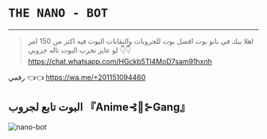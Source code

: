 # `THE NANO - BOT`

------------------
>اهلا بيك في نانو بوت افضل بوت للجروبات والنقابات البوت فيه اكتر من 150 امر لو عايز تجرب البوت تاله جروبي 👇👇 https://chat.whatsapp.com/HGckb5Tl4MoD7sam91hxnh

رقمي 👈👈  https://wa.me/+201151094460

البوت تابع لجروب 『Anime⊰🔴⊱Gang』
------------------



![nano-bot](https://github.com/user-attachments/assets/fc132c96-d044-4b62-b3a7-efaa4b0b21b2)
